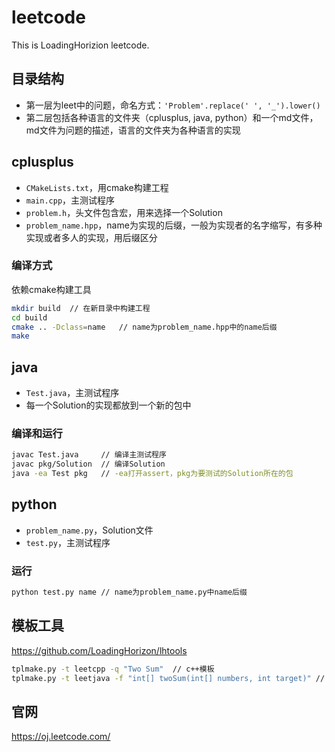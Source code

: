 # leetcode

This is LoadingHorizion leetcode.

## 目录结构

* 第一层为leet中的问题，命名方式：`'Problem'.replace(' ', '_').lower()`
* 第二层包括各种语言的文件夹（cplusplus, java, python）和一个md文件，md文件为问题的描述，语言的文件夹为各种语言的实现

## cplusplus

* `CMakeLists.txt`，用cmake构建工程
* `main.cpp`，主测试程序
* `problem.h`，头文件包含宏，用来选择一个Solution
* `problem_name.hpp`，name为实现的后缀，一般为实现者的名字缩写，有多种实现或者多人的实现，用后缀区分

### 编译方式

依赖cmake构建工具

```bash
mkdir build  // 在新目录中构建工程
cd build
cmake .. -Dclass=name   // name为problem_name.hpp中的name后缀
make
```

## java

* `Test.java`，主测试程序
* 每一个Solution的实现都放到一个新的包中

### 编译和运行

```bash
javac Test.java     // 编译主测试程序
javac pkg/Solution  // 编译Solution
java -ea Test pkg   // -ea打开assert，pkg为要测试的Solution所在的包
```

## python

* `problem_name.py`，Solution文件
* `test.py`，主测试程序

### 运行

```bash
python test.py name // name为problem_name.py中name后缀
```

## 模板工具

<https://github.com/LoadingHorizon/lhtools>
```bash
tplmake.py -t leetcpp -q "Two Sum"  // c++模板
tplmake.py -t leetjava -f "int[] twoSum(int[] numbers, int target)" // java模板
```

## 官网
<https://oj.leetcode.com/>
